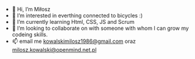 - 👋 Hi, I’m Miłosz
- 👀 I’m interested in everthing connected to bicycles :) 
- 🌱 I’m currently learning Html, CSS, JS and Scrum
- 💞️ I’m looking to collaborate on with someone with whom I can grow my codeing skills. 
- 📫 email me kowalskimilosz1986@gmail.com oraz milosz.kowalski@openmind.net.pl 

<!---
kowalskimilosz1986/kowalskimilosz1986 is a ✨ special ✨ repository because its `README.md` (this file) appears on your GitHub profile.
You can click the Preview link to take a look at your changes.
--->
